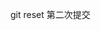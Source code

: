 <!--
 * @Author: weishunjie-github 157680333@qq.com
 * @Date: 2023-02-07 14:54:29
 * @LastEditors: weishunjie-github 157680333@qq.com
 * @LastEditTime: 2023-02-07 14:58:11
 * @FilePath: \git-flow-test\four.md
 * @Description: 这是默认设置,请设置`customMade`, 打开koroFileHeader查看配置 进行设置: https://github.com/OBKoro1/koro1FileHeader/wiki/%E9%85%8D%E7%BD%AE
-->
git reset 第二次提交